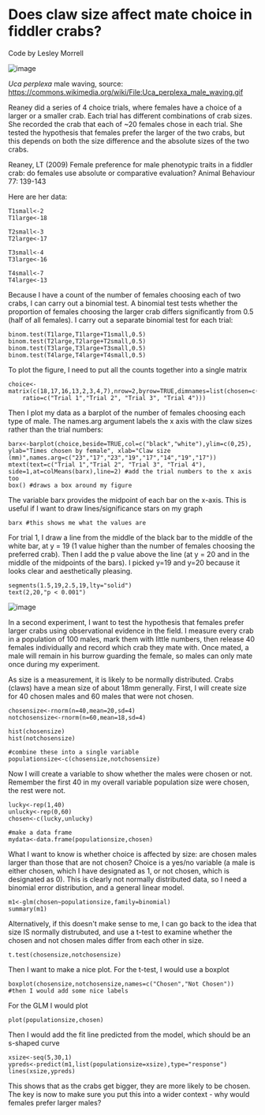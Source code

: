 # Does claw size affect mate choice in fiddler crabs?
Code by Lesley Morrell

![image](https://upload.wikimedia.org/wikipedia/commons/0/08/Uca_perplexa_male_waving.gif)

*Uca perplexa* male waving, source: https://commons.wikimedia.org/wiki/File:Uca_perplexa_male_waving.gif

Reaney did a series of 4 choice trials, where females have a choice of a larger or a smaller crab. Each trial has different combinations of crab sizes. She recorded the crab that each of ~20 females chose in each trial. She tested the hypothesis that females prefer the larger of the two crabs, but this depends on both the size difference and the absolute sizes of the two crabs. 

Reaney, LT (2009) Female preference for male phenotypic traits in a fiddler crab: do females use absolute or comparative evaluation? Animal Behaviour 77: 139-143

Here are her data:
```
T1small<-2
T1large<-18

T2small<-3
T2large<-17

T3small<-4
T3large<-16

T4small<-7
T4large<-13
```
Because I have a count of the number of females choosing each of two crabs, I can carry out a binomial test. A binomial test tests whether the proportion of females choosing the larger crab differs significantly from 0.5 (half of all females). I carry out a separate binomial test for each trial:

```
binom.test(T1large,T1large+T1small,0.5)
binom.test(T2large,T2large+T2small,0.5)
binom.test(T3large,T3large+T3small,0.5)
binom.test(T4large,T4large+T4small,0.5)
```
To plot the figure, I need to put all the counts together into a single matrix
```
choice<-matrix(c(18,17,16,13,2,3,4,7),nrow=2,byrow=TRUE,dimnames=list(chosen=c("larger","smaller"),
	ratio=c("Trial 1","Trial 2", "Trial 3", "Trial 4")))
```

Then I plot my data as a barplot of the number of females choosing each type of male. The names.arg argument labels the x axis with the claw sizes rather than the trial numbers:
```
barx<-barplot(choice,beside=TRUE,col=c("black","white"),ylim=c(0,25), ylab="Times chosen by female", xlab="Claw size (mm)",names.arg=c("23","17","23","19","17","14","19","17"))
mtext(text=c("Trial 1","Trial 2", "Trial 3", "Trial 4"), side=1,at=colMeans(barx),line=2) #add the trial numbers to the x axis too
box() #draws a box around my figure
```
The variable barx provides the midpoint of each bar on the x-axis. This is useful if I want to draw lines/significance stars on my graph
```
barx #this shows me what the values are
```
For trial 1, I draw a line from the middle of the black bar to the middle of the white bar, at y = 19 (1 value higher than the number of females choosing the preferred crab). Then I add the p value above the line (at y = 20 and in the middle of the midpoints of the bars). I picked y=19 and y=20 because it looks clear and aesthetically pleasing.
```
segments(1.5,19,2.5,19,lty="solid") 
text(2,20,"p < 0.001")
```
![image](https://media.giphy.com/media/QykvUEm4yFU1a/giphy.gif)


In a second experiment, I want to test the hypothesis that females prefer larger crabs using observational evidence in the field. I measure every crab in a population of 100 males, mark them with little numbers, then release 40 females individually and record which crab they mate with. Once mated, a male will remain in his burrow guarding the female, so males can only mate once during my experiment.

As size is a measurement, it is likely to be normally distributed. Crabs (claws) have a mean size of about 18mm generally. First, I will create size for 40 chosen males and 60 males that were not chosen.
```
chosensize<-rnorm(n=40,mean=20,sd=4)
notchosensize<-rnorm(n=60,mean=18,sd=4)

hist(chosensize)
hist(notchosensize)

#combine these into a single variable
populationsize<-c(chosensize,notchosensize)
```

Now I will create a variable to show whether the males were chosen or not. Remember the first 40 in my overall variable population size were chosen, the rest were not.
```
lucky<-rep(1,40)
unlucky<-rep(0,60)
chosen<-c(lucky,unlucky)

#make a data frame
mydata<-data.frame(populationsize,chosen)
```

What I want to know is whether choice is affected by size: are chosen males larger than those that are not chosen? Choice is a yes/no variable (a male is either chosen, which I have designated as 1, or not chosen, which is designated as 0). This is clearly not normally distributed data, so I need a binomial error distribution, and a general linear model.

```
m1<-glm(chosen~populationsize,family=binomial)
summary(m1)
```
Alternatively, if this doesn't make sense to me, I can go back to the idea that size IS normally distrubuted, and use a t-test to examine whether the chosen and not chosen males differ from each other in size.
```
t.test(chosensize,notchosensize)
```
Then I want to make a nice plot. For the t-test, I would use a boxplot
```
boxplot(chosensize,notchosensize,names=c("Chosen","Not Chosen"))
#then I would add some nice labels
```

For the GLM I would plot
```
plot(populationsize,chosen)
```

Then I would add the fit line predicted from the model, which should be an s-shaped curve
```
xsize<-seq(5,30,1)
ypreds<-predict(m1,list(populationsize=xsize),type="response")
lines(xsize,ypreds)

```
This shows that as the crabs get bigger, they are more likely to be chosen. The key is now to make sure you put this into a wider context - why would females prefer larger males?
